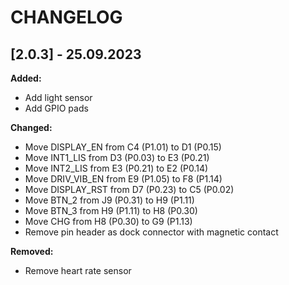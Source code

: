 # CHANGELOG

## [2.0.3] - 25.09.2023

**Added:**

- Add light sensor
- Add GPIO pads

**Changed:**

- Move DISPLAY_EN from C4 (P1.01) to D1 (P0.15)
- Move INT1_LIS from D3 (P0.03) to E3 (P0.21)
- Move INT2_LIS from E3 (P0.21) to E2 (P0.14)
- Move DRIV_VIB_EN from E9 (P1.05) to F8 (P1.14)
- Move DISPLAY_RST from D7 (P0.23) to C5 (P0.02)
- Move BTN_2 from J9 (P0.31) to H9 (P1.11)
- Move BTN_3 from H9 (P1.11) to H8 (P0.30)
- Move CHG from H8 (P0.30) to G9 (P1.13)
- Remove pin header as dock connector with magnetic contact

**Removed:**

- Remove heart rate sensor
